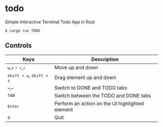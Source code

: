# todo

Simple Interactive Terminal Todo App in Rust

```console
$ cargo run TODO
```

## Controls

| Keys                                                            | Description                                     |
| --------------------------------------------------------------- | ----------------------------------------------- |
| <kbd>w</kbd>,<kbd>s</kbd> - <kbd>&uarr;</kbd>,<kbd>&darr;</kbd> | Move up and down                                |
| <kbd>Shift + w</kbd>, <kbd>Shift + s</kbd>                      | Drag element up and down                        |
| <kbd>&rarr;</kbd>,<kbd>&larr;</kbd>                             | Switch to DONE and TODO tabs                    |
| <kbd>TAB</kbd>                                                  | Switch between the TODO and DONE tabs           |
| <kbd>Enter</kbd>                                                | Perform an action on the UI highlighted element |
| <kbd>q</kbd>                                                    | Quit                                            |
